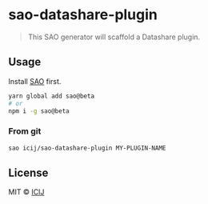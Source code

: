 # sao-datashare-plugin

> This SAO generator will scaffold a Datashare plugin.

## Usage

Install [SAO](https://github.com/saojs/sao) first.

```bash
yarn global add sao@beta
# or
npm i -g sao@beta
```

### From git

```bash
sao icij/sao-datashare-plugin MY-PLUGIN-NAME
```

## License

MIT &copy; [ICIJ](https://icij.org)
